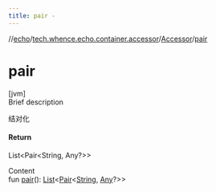 ```yaml
---
title: pair -
---
```

//[echo](../../index.md)/[tech.whence.echo.container.accessor](../index.md)/[Accessor](index.md)/[pair](pair.md)



# pair  
[jvm]  
Brief description  


结对化



#### Return  


List<Pair<String, Any?>>

  
Content  
fun [pair](pair.md)(): [List](https://kotlinlang.org/api/latest/jvm/stdlib/kotlin.collections/-list/index.html)<[Pair](https://kotlinlang.org/api/latest/jvm/stdlib/kotlin/-pair/index.html)<[String](https://kotlinlang.org/api/latest/jvm/stdlib/kotlin/-string/index.html), [Any](https://kotlinlang.org/api/latest/jvm/stdlib/kotlin/-any/index.html)?>>  



